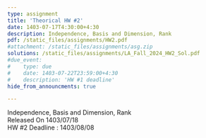 ```yaml
---
type: assignment
title: 'Theorical HW #2'
date: 1403-07-17T4:30:00+4:30
description: Independence, Basis and Dimension, Rank
pdf: /static_files/assignments/HW2.pdf
#attachment: /static_files/assignments/asg.zip
solutions: /static_files/assignments/LA_Fall_2024_HW2_Sol.pdf
#due_event: 
#    type: due
#    date: 1403-07-22T23:59:00+4:30
#    description: 'HW #1 deadline'
hide_from_announcments: true

---
```

Independence, Basis and Dimension, Rank<br>
Released On 1403/07/18<br>
HW #2 Deadline : 1403/08/08 
